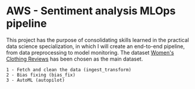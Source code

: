 # AWS - Sentiment analysis MLOps pipeline

This project has the purpose of consolidating skills learned in the practical data science specialization, in which I will create an end-to-end pipeline, from data preprocessing to model monitoring. The dataset [Women's Clothing Reviews](https://www.kaggle.com/nicapotato/womens-ecommerce-clothing-reviews) has been chosen as the main dataset.

    1 - Fetch and clean the data (ingest_transform)
    2 - Bias fixing (bias_fix)
    3 - AutoML (autopilot)
